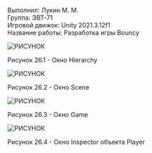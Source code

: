 Выполнил: Лукин М. М.  
Группа: ЭВТ-71  
Игровой движок: Unity 2021.3.12f1  
Название работы: Разработка игры Bouncy 






![РИСУНОК](https://gspics.org/images/2022/12/03/0XbB59.png)  

Рисунок 26.1 - Окно Hierarchy  

![РИСУНОК](https://gspics.org/images/2022/12/03/0XbcL8.png)  

Рисунок 26.2 - Окно Scene  

![РИСУНОК](https://gspics.org/images/2022/12/03/0XbhDR.png)  

Рисунок 26.3 - Окно Game  

![РИСУНОК](https://gspics.org/images/2022/12/03/0XbtdE.png)  

Рисунок 26.4 - Окно Inspector объекта Player  
